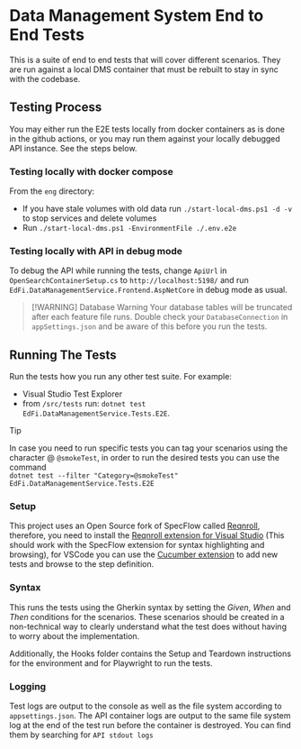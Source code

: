 # Data Management System End to End Tests

This is a suite of end to end tests that will cover different scenarios. They
are run against a local DMS container that must be rebuilt to stay in sync with
the codebase.

## Testing Process

You may either run the E2E tests locally from docker containers as is done in
the github actions, or you may run them against your locally debugged API
instance. See the steps below. 

### Testing locally with docker compose

From the `eng` directory:

- If you have stale volumes with old data run `./start-local-dms.ps1 -d -v` to
  stop services and delete volumes
- Run `./start-local-dms.ps1 -EnvironmentFile ./.env.e2e`

### Testing locally with API in debug mode

To debug the API while running the tests, change `ApiUrl` in
`OpenSearchContainerSetup.cs` to `http://localhost:5198/` and run
`EdFi.DataManagementService.Frontend.AspNetCore` in debug mode as usual.

> [!WARNING] Database Warning
> Your database tables will be truncated after each
> feature file runs. Double check your `DatabaseConnection` in
> `appSettings.json` and be aware of this before you run the tests.

## Running The Tests

Run the tests how you run any other test suite. For example:

- Visual Studio Test Explorer
- from `/src/tests` run: `dotnet test
  EdFi.DataManagementService.Tests.E2E`.

> [!TIP]
> In case you need to run specific tests you can tag your
> scenarios using the character @ `@smokeTest`,
> in order to run the desired tests you can use the command  
> `dotnet test --filter "Category=@smokeTest" EdFi.DataManagementService.Tests.E2E`

### Setup

This project uses an Open Source fork of SpecFlow called
[Reqnroll](https://reqnroll.net/), therefore, you need to install the [Reqnroll
extension for Visual
Studio](https://marketplace.visualstudio.com/items?itemName=Reqnroll.ReqnrollForVisualStudio2022)
(This should work with the SpecFlow extension for syntax highlighting and
browsing), for VSCode you can use the [Cucumber
extension](https://marketplace.visualstudio.com/items?itemName=CucumberOpen.cucumber-official)
to add new tests and browse to the step definition.

### Syntax

This runs the tests using the Gherkin syntax by setting the _Given_, _When_ and
_Then_ conditions for the scenarios. These scenarios should be created in a
non-technical way to clearly understand what the test does without having to
worry about the implementation.

Additionally, the Hooks folder contains the Setup and Teardown instructions for
the environment and for Playwright to run the tests.

### Logging

Test logs are output to the console as well as the file system according to
`appsettings.json`. The API container logs are output to the same file system
log at the end of the test run before the container is destroyed. You can find
them by searching for `API stdout logs`
